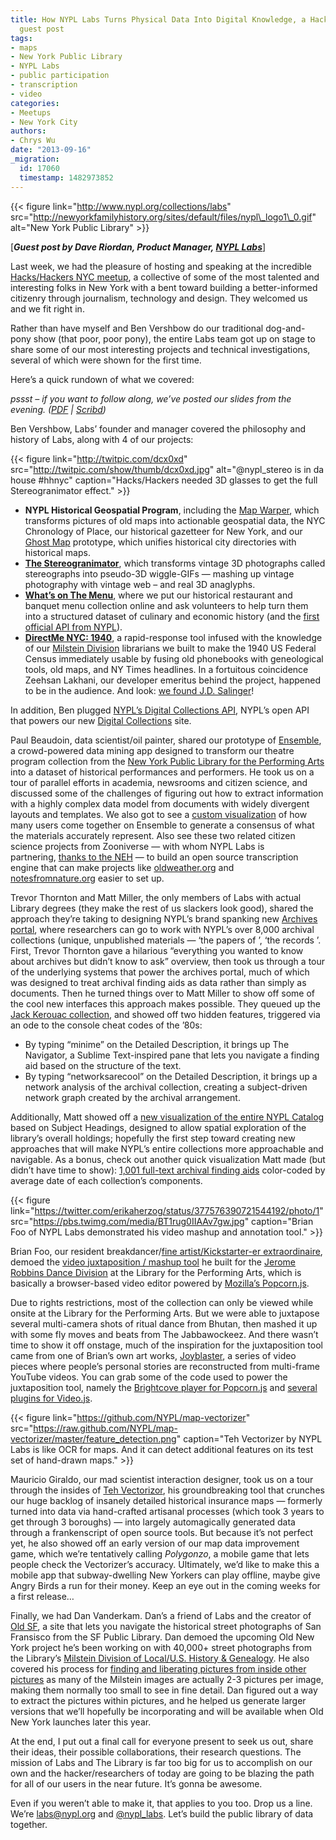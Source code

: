 ```yaml
---
title: How NYPL Labs Turns Physical Data Into Digital Knowledge, a Hacks/Hackers NYC
  guest post
tags:
- maps
- New York Public Library
- NYPL Labs
- public participation
- transcription
- video
categories:
- Meetups
- New York City
authors:
- Chrys Wu
date: "2013-09-16"
_migration:
  id: 17060
  timestamp: 1482973852
---
```


{{< figure link="http://www.nypl.org/collections/labs" src="http://newyorkfamilyhistory.org/sites/default/files/nypl\_logo1\_0.gif" alt="New York Public Library" >}}

[_**Guest post by Dave Riordan, Product Manager, [NYPL Labs][1]**_]

Last week, we had the pleasure of hosting and speaking at the incredible [Hacks/Hackers NYC meetup][2], a collective of some of the most talented and interesting folks in New York with a bent toward building a better-informed citizenry through journalism, technology and design. They welcomed us and we fit right in.

Rather than have myself and Ben Vershbow do our traditional dog-and-pony show (that poor, poor pony), the entire Labs team got up on stage to share some of our most interesting projects and technical investigations, several of which were shown for the first time.

Here’s a quick rundown of what we covered:

_pssst &#8211; if you want to follow along, we’ve posted our slides from the evening. ([PDF][3] | [Scribd][4])_

Ben Vershbow, Labs’ founder and manager covered the philosophy and history of Labs, along with 4 of our projects:

{{< figure link="http://twitpic.com/dcx0xd" src="http://twitpic.com/show/thumb/dcx0xd.jpg" alt="@nypl_stereo is in da house #hhnyc" caption="Hacks/Hackers needed 3D glasses to get the full Stereogranimator effect." >}}

  * **NYPL Historical Geospatial Program**, including the [Map Warper][5], which transforms pictures of old maps into actionable geospatial data, the NYC Chronology of Place, our historical gazetteer for New York, and our [Ghost Map][6] prototype, which unifies historical city directories with historical maps.
  * **[The Stereogranimator][7]**, which transforms vintage 3D photographs called stereographs into pseudo-3D wiggle-GIFs — mashing up vintage photography with vintage web – and real 3D anaglyphs.
  * **[What’s on The Menu][8]**, where we put our historical restaurant and banquet menu collection online and ask volunteers to help turn them into a structured dataset of culinary and economic history (and the [first official API from NYPL][9]).
  * **[DirectMe NYC: 1940][10]**, a rapid-response tool infused with the knowledge of our [Milstein Division][11] librarians we built to make the 1940 US Federal Census immediately usable by fusing old phonebooks with geneological tools, old maps, and NY Times headlines. In a fortuitous coincidence Zeehsan Lakhani, our developer emeritus behind the project, happened to be in the audience. And look: [we found J.D. Salinger][12]!

In addition, Ben plugged [NYPL’s Digital Collections API][13], NYPL’s open API that powers our new [Digital Collections][14] site.

Paul Beaudoin, data scientist/oil painter, shared our prototype of [Ensemble][15], a crowd-powered data mining app designed to transform our theatre program collection from the [New York Public Library for the Performing Arts][16] into a dataset of historical performances and performers. He took us on a tour of parallel efforts in academia, newsrooms and citizen science, and discussed some of the challenges of figuring out how to extract information with a highly complex data model from documents with widely divergent layouts and templates. We also got to see a [custom visualization][17] of how many users come together on Ensemble to generate a consensus of what the materials accurately represent. Also see these two related citizen science projects from Zooniverse — with whom NYPL Labs is partnering, [thanks to the NEH][18] — to build an open source transcription engine that can make projects like [oldweather.org][19] and [notesfromnature.org][20] easier to set up.

Trevor Thornton and Matt Miller, the only members of Labs with actual Library degrees (they make the rest of us slackers look good), shared the approach they’re taking to designing NYPL’s brand spanking new [Archives portal][21], where researchers can go to work with NYPL’s over 8,000 archival collections (unique, unpublished materials — ‘the papers of ’, ‘the records ’. First, Trevor Thornton gave a hilarious “everything you wanted to know about archives but didn’t know to ask” overview, then took us through a tour of the underlying systems that power the archives portal, much of which was designed to treat archival finding aids as data rather than simply as documents. Then he turned things over to Matt Miller to show off some of the cool new interfaces this approach makes possible. They queued up the [Jack Kerouac collection][22], and showed off two hidden features, triggered via an ode to the console cheat codes of the ’80s:

  * By typing “minime” on the Detailed Description, it brings up The Navigator, a Sublime Text-inspired pane that lets you navigate a finding aid based on the structure of the text.
  * By typing “networksarecool” on the Detailed Description, it brings up a network analysis of the archival collection, creating a subject-driven network graph created by the archival arrangement.

Additionally, Matt showed off a [new visualization of the entire NYPL Catalog][23] based on Subject Headings, designed to allow spatial exploration of the library’s overall holdings; hopefully the first step toward creating new approaches that will make NYPL’s entire collections more approachable and navigable. As a bonus, check out another quick visualization Matt made (but didn’t have time to show): [1,001 full-text archival finding aids][24] color-coded by average date of each collection’s components.

{{< figure link="https://twitter.com/erikaherzog/status/377576390721544192/photo/1" src="https://pbs.twimg.com/media/BT1rug0IIAAv7gw.jpg" caption="Brian Foo of NYPL Labs demonstrated his video mashup and annotation tool." >}}

Brian Foo, our resident breakdancer/[fine artist/Kickstarter-er extraordinaire][25], demoed the [video juxtaposition / mashup tool][26] he built for the [Jerome Robbins Dance Division][27] at the Library for the Performing Arts, which is basically a browser-based video editor powered by [Mozilla’s Popcorn.js][28].

Due to rights restrictions, most of the collection can only be viewed while onsite at the Library for the Performing Arts. But we were able to juxtapose several multi-camera shots of ritual dance from Bhutan, then mashed it up with some fly moves and beats from The Jabbawockeez. And there wasn’t time to show it off onstage, much of the inspiration for the juxtaposition tool came from one of Brian’s own art works, [Joyblaster][29], a series of video pieces where people’s personal stories are reconstructed from multi-frame YouTube videos. You can grab some of the code used to power the juxtaposition tool, namely the [Brightcove player for Popcorn.js][30] and [several plugins for Video.js][31].

{{< figure link="https://github.com/NYPL/map-vectorizer" src="https://raw.github.com/NYPL/map-vectorizer/master/feature_detection.png" caption="Teh Vectorizer by NYPL Labs is like OCR for maps. And it can detect additional features on its test set of hand-drawn maps." >}}

Mauricio Giraldo, our mad scientist interaction designer, took us on a tour through the insides of [Teh Vectorizor][32], his groundbreaking tool that crunches our huge backlog of insanely detailed historical insurance maps — formerly turned into data via hand-crafted artisanal processes (which took 3 years to get through 3 boroughs) — into largely automagically generated data through a frankenscript of open source tools. But because it’s not perfect yet, he also showed off an early version of our map data improvement game, which we’re tentatively calling _Polygonzo_, a mobile game that lets people check the Vectorizer&#8217;s accuracy. Ultimately, we&#8217;d like to make this a mobile app that subway-dwelling New Yorkers can play offline, maybe give Angry Birds a run for their money. Keep an eye out in the coming weeks for a first release&#8230;

Finally, we had Dan Vanderkam. Dan’s a friend of Labs and the creator of [Old SF][33], a site that lets you navigate the historical street photographs of San Fransisco from the SF Public Library. Dan demoed the upcoming Old New York project he’s been working on with 40,000+ street photographs from the Library’s [Milstein Division of Local/U.S. History & Genealogy][11]. He also covered his process for [finding and liberating pictures from inside other pictures][34] as many of the Milstein images are actually 2-3 pictures per image, making them normally too small to see in fine detail. Dan figured out a way to extract the pictures within pictures, and he helped us generate larger versions that we’ll hopefully be incorporating and will be available when Old New York launches later this year.

At the end, I put out a final call for everyone present to seek us out, share their ideas, their possible collaborations, their research questions. The mission of Labs and The Library is far too big for us to accomplish on our own and the hacker/researchers of today are going to be blazing the path for all of our users in the near future. It’s gonna be awesome.

Even if you weren’t able to make it, that applies to you too. Drop us a line. We’re <labs@nypl.org> and [@nypl_labs][35]. Let’s build the public library of data together.

 [1]: http://www.nypl.org/collections/labs
 [2]: http://meetupnyc.HacksHackers.com
 [3]: https://dl.dropboxusercontent.com/u/5949624/NYPL-Labs-9-10-13-HacksHackers.pdf
 [4]: http://www.scribd.com/doc/167485575/NYPL-Labs-9-10-13-HacksHackers-Presentation
 [5]: http://maps.nypl.org/warper
 [6]: http://ghostmap.herokuapp.com
 [7]: http://stereo.nypl.org
 [8]: http://menus.nypl.org
 [9]: http://nypl.github.io/menus-api/
 [10]: http://directme.nypl.org
 [11]: http://www.nypl.org/milstein
 [12]: http://directme.nypl.org/results?token=fsdhwicch5ifqjwpjnmucxkcrq
 [13]: http://api.repo.nypl.org/
 [14]: http://digitalcollections.nypl.org
 [15]: http://ensemble.nypl.org
 [16]: http://www.nypl.org/locations/lpa
 [17]: http://ensemble.nypl.org/transcriptions/510fed6e355fd2000200005e/visualize
 [18]: http://www.neh.gov/divisions/odh/grant-news/announcing-6-digital-humanities-implementation-grant-awards-july-2013
 [19]: http://www.oldweather.org/
 [20]: http://www.notesfromnature.org/
 [21]: http://archives.nypl.org
 [22]: http://archives.nypl.org/brg/19343#detailed
 [23]: https://dl.dropboxusercontent.com/u/4070829/catalog-viz-subjects/seadragon.html
 [24]: https://dl.dropboxusercontent.com/u/16562899/archive-image/index.html
 [25]: https://continuouscity.com/
 [26]: http://digitalcollections.nypl.org/tools/video/compose/2099048858001/add-video
 [27]: http://digitalcollections.nypl.org/dance
 [28]: http://popcornjs.org/
 [29]: http://joyblaster.com/
 [30]: https://github.com/NYPL/popcorn-js-brightcove-player
 [31]: https://github.com/NYPL/video-js-plugins
 [32]: https://github.com/NYPL/map-vectorizer
 [33]: http://www.oldsf.org
 [34]: http://www.danvk.org/wp/2013-02-09/finding-pictures-in-pictures/
 [35]: https://twitter.com/nypl_labs